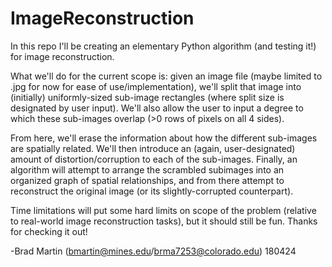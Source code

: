 # ImageReconstruction
In this repo I'll be creating an elementary Python algorithm (and testing it!) for image reconstruction.

What we'll do for the current scope is: given an image file (maybe limited to .jpg for now for ease of use/implementation), we'll split that image into (initially) uniformly-sized sub-image rectangles (where split size is designated by user input).  We'll also allow the user to input a degree to which these sub-images overlap (>0 rows of pixels on all 4 sides).

From here, we'll erase the information about how the different sub-images are spatially related.  We'll then introduce an (again, user-designated) amount of distortion/corruption to each of the sub-images.  Finally, an algorithm will attempt to arrange the scrambled subimages into an organized graph of spatial relationships, and from there attempt to reconstruct the original image (or its slightly-corrupted counterpart).

Time limitations will put some hard limits on scope of the problem (relative to real-world image reconstruction tasks), but it should still be fun.  Thanks for checking it out!

-Brad Martin
(bmartin@mines.edu/brma7253@colorado.edu)
180424
